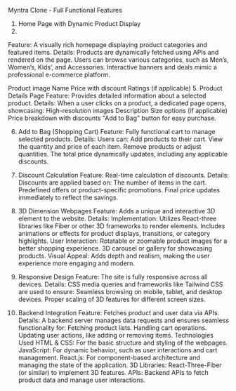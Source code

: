 Myntra Clone - Full Functional Features


1. Home Page with Dynamic Product Display
2. 
Feature: A visually rich homepage displaying product categories and featured items.
Details:
Products are dynamically fetched using APIs and rendered on the page.
Users can browse various categories, such as Men’s, Women’s, Kids’, and Accessories.
Interactive banners and deals mimic a professional e-commerce platform.


Product image
Name
Price with discount
Ratings (if applicable)
5. Product Details Page
Feature: Provides detailed information about a selected product.
Details:
When a user clicks on a product, a dedicated page opens, showcasing:
High-resolution images
Description
Size options (if applicable)
Price breakdown with discounts
"Add to Bag" button for easy purchase.

6. Add to Bag (Shopping Cart)
Feature: Fully functional cart to manage selected products.
Details:
Users can:
Add products to their cart.
View the quantity and price of each item.
Remove products or adjust quantities.
The total price dynamically updates, including any applicable discounts.

8. Discount Calculation
Feature: Real-time calculation of discounts.
Details:
Discounts are applied based on:
The number of items in the cart.
Predefined offers or product-specific promotions.
Final price updates immediately to reflect the savings.

10. 3D Dimension Webpages
Feature: Adds a unique and interactive 3D element to the website.
Details:
Implementation:
Utilizes React-three libraries like Fiber or other 3D frameworks to render elements.
Includes animations or effects for product displays, transitions, or category highlights.
User Interaction:
Rotatable or zoomable product images for a better shopping experience.
3D carousel or gallery for showcasing products.
Visual Appeal:
Adds depth and realism, making the user experience more engaging and modern.

12. Responsive Design
Feature: The site is fully responsive across all devices.
Details:
CSS media queries and frameworks like Tailwind CSS are used to ensure:
Seamless browsing on mobile, tablet, and desktop devices.
Proper scaling of 3D features for different screen sizes.

14. Backend Integration
Feature: Fetches product and user data via APIs.
Details:
A backend server manages data requests and ensures seamless functionality for:
Fetching product lists.
Handling cart operations.
Updating user actions, like adding or removing items.
Technologies Used
HTML & CSS:
For the basic structure and styling of the webpages.
JavaScript:
For dynamic behavior, such as user interactions and cart management.
React.js:
For component-based architecture and managing the state of the application.
3D Libraries:
React-Three-Fiber (or similar) to implement 3D features.
APIs:
Backend APIs to fetch product data and manage user interactions.
